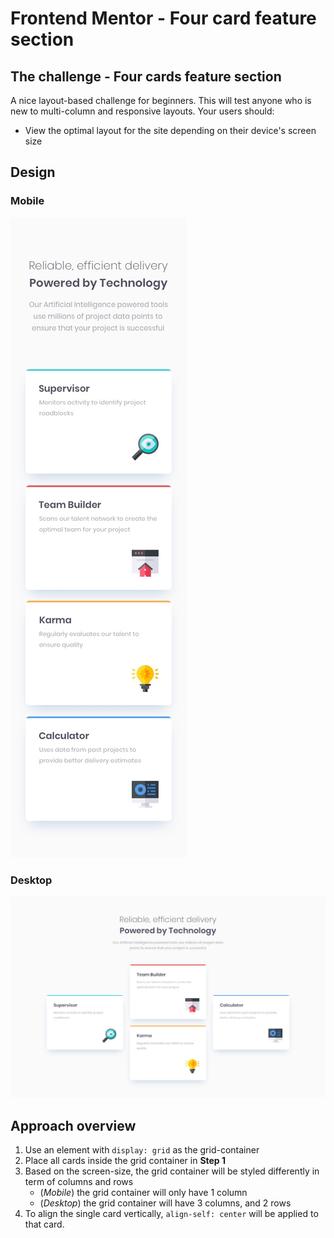# Frontend Mentor - Four card feature section

## The challenge - Four cards feature section

A nice layout-based challenge for beginners. This will test anyone who is new to multi-column and responsive layouts.
Your users should:

- View the optimal layout for the site depending on their device's screen size

## Design

### Mobile

![Four card design preview - Mobile](/challenge06/design/mobile-design.jpg)

### Desktop

![Four card design preview - Desktop](/challenge06/design/desktop-design.jpg)

## Approach overview

1. Use an element with `display: grid` as the grid-container
2. Place all cards inside the grid container in **Step 1**
3. Based on the screen-size, the grid container will be styled differently in term of columns and rows
   - (_Mobile_) the grid container will only have 1 column
   - (_Desktop_) the grid container will have 3 columns, and 2 rows
4. To align the single card vertically, `align-self: center` will be applied to that card.
